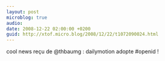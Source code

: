 ```yaml
---
layout: post
microblog: true
audio: 
date: 2008-12-22 02:00:00 +0200
guid: http://xtof.micro.blog/2008/12/22/t1072090024.html
---
```

cool news reçu de @thbaumg : dailymotion adopte #openid !
